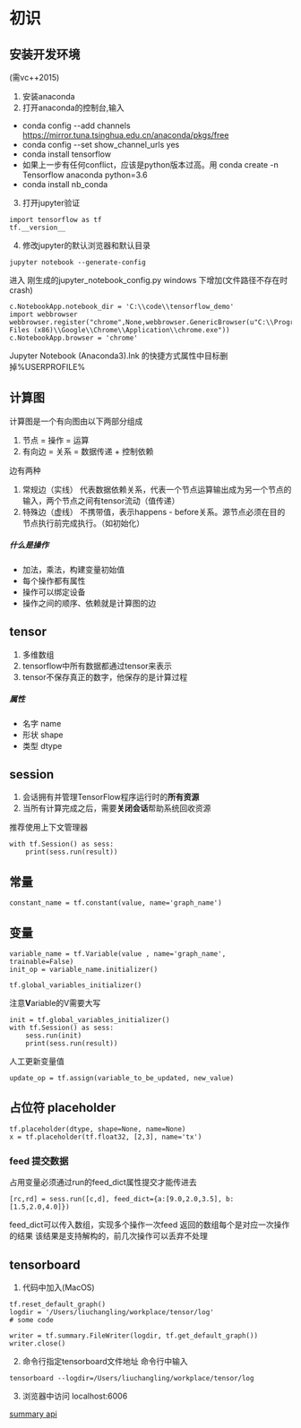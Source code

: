 # 初识
## 安装开发环境
(需vc++2015)
1. 安装anaconda
2. 打开anaconda的控制台,输入
- conda config --add channels https://mirror.tuna.tsinghua.edu.cn/anaconda/pkgs/free
- conda config --set show_channel_urls yes
- conda install tensorflow 
- 如果上一步有任何conflict，应该是python版本过高。用 conda create -n Tensorflow anaconda python=3.6
- conda install nb_conda
3. 打开jupyter验证  

``` 
import tensorflow as tf
tf.__version__
```

4. 修改jupyter的默认浏览器和默认目录
```
jupyter notebook --generate-config
```
进入 刚生成的jupyter_notebook_config.py
windows 下增加(文件路径不存在时crash)
```
c.NotebookApp.notebook_dir = 'C:\\code\\tensorflow_demo'
import webbrowser
webbrowser.register("chrome",None,webbrowser.GenericBrowser(u"C:\\Program Files (x86)\\Google\\Chrome\\Application\\chrome.exe"))
c.NotebookApp.browser = 'chrome'
```
Jupyter Notebook (Anaconda3).lnk 的快捷方式属性中目标删掉%USERPROFILE%

## 计算图
计算图是一个有向图由以下两部分组成
1. 节点 = 操作 = 运算
2. 有向边 = 关系 = 数据传递 + 控制依赖

边有两种
1. 常规边（实线）
代表数据依赖关系，代表一个节点运算输出成为另一个节点的输入，两个节点之间有tensor流动（值传递）
2. 特殊边（虚线）
不携带值，表示happens - before关系。源节点必须在目的节点执行前完成执行。（如初始化）

##### 什么是操作
- 加法，乘法，构建变量初始值
- 每个操作都有属性
- 操作可以绑定设备
- 操作之间的顺序、依赖就是计算图的边

## tensor
1. 多维数组
2. tensorflow中所有数据都通过tensor来表示
3. tensor不保存真正的数字，他保存的是计算过程

##### 属性
- 名字 name
- 形状 shape
- 类型 dtype

## session
1. 会话拥有并管理TensorFlow程序运行时的**所有资源**
2. 当所有计算完成之后，需要**关闭会话**帮助系统回收资源

推荐使用上下文管理器
``` 
with tf.Session() as sess:
    print(sess.run(result))
```

## 常量
``` 
constant_name = tf.constant(value, name='graph_name')
```

## 变量
``` 
variable_name = tf.Variable(value , name='graph_name', trainable=False)
init_op = variable_name.initializer()

tf.global_variables_initializer()
```
注意**V**ariable的V需要大写
``` 
init = tf.global_variables_initializer()
with tf.Session() as sess:
    sess.run(init)
    print(sess.run(result))
```

人工更新变量值

``` 
update_op = tf.assign(variable_to_be_updated, new_value)
```

## 占位符 placeholder

``` 
tf.placeholder(dtype, shape=None, name=None)
x = tf.placeholder(tf.float32, [2,3], name='tx')
```

### feed 提交数据
占用变量必须通过run的feed_dict属性提交才能传进去
``` 
[rc,rd] = sess.run([c,d], feed_dict={a:[9.0,2.0,3.5], b:[1.5,2.0,4.0]})
```
feed_dict可以传入数组，实现多个操作一次feed
返回的数组每个是对应一次操作的结果
该结果是支持解构的，前几次操作可以丢弃不处理

## tensorboard
1. 代码中加入(MacOS)

``` 
tf.reset_default_graph()
logdir = '/Users/liuchangling/workplace/tensor/log'
# some code

writer = tf.summary.FileWriter(logdir, tf.get_default_graph())
writer.close()
```

2. 命令行指定tensorboard文件地址
命令行中输入 
```
tensorboard --logdir=/Users/liuchangling/workplace/tensor/log
```
3. 浏览器中访问 localhost:6006

[summary api](https://tensorflow.google.cn/api_docs/python/tf/summary)

